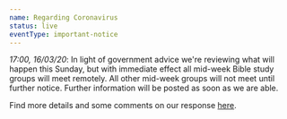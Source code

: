 ```yaml
---
name: Regarding Coronavirus
status: live 
eventType: important-notice
---
```

*17:00, 16/03/20*: In light of government advice we're reviewing what will happen this Sunday, but with immediate effect all mid-week Bible study groups will meet remotely. All other mid-week groups will not meet until further notice. Further information will be posted as soon as we are able.

Find more details and some comments on our response [here](/covid19/).
